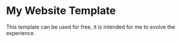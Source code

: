 # My Website Template
This template can be used for free, it is intended for me to evolve the experience.
